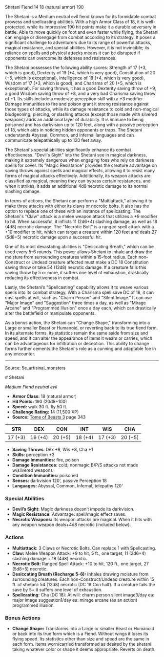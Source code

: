 <MonsterName/>Shetani</MonsterName>
<CreatureType/>Fiend</CreatureType>
<CR/>14</CR>
<AC/>18 (natural armor)</AC>
<HP/>190</HP>
<summary>The Shetani is a Medium neutral evil fiend known for its formidable combat prowess and spellcasting abilities. With a high Armor Class of 18, it is well-protected, while its impressive 190 hit points make it a durable adversary in battle. Able to move quickly on foot and even faster while flying, the Shetani can engage or disengage from combat according to its strategy. It poses a significant challenge to adventurers due to its range of powerful attacks, magical resistance, and special abilities. However, it is not invincible; its reliance on spells and physical attacks means it can be disrupted if opponents can overcome its defenses and resistances. </summary>

<detail>

The Shetani possesses the following ability scores: Strength of 17 (+3, which is good), Dexterity of 19 (+4, which is very good), Constitution of 20 (+5, which is exceptional), Intelligence of 18 (+4, which is very good), Wisdom of 17 (+3, which is good), and Charisma of 20 (+5, which is exceptional). For saving throws, it has a good Dexterity saving throw of +9, a good Wisdom saving throw of +8, and a very bad Charisma saving throw of +1. Its skills include a moderate perception skill with a +3 modifier. Damage immunities to fire and poison grant it strong resistance against those types of attacks, while its damage resistance to cold and non-magical bludgeoning, piercing, or slashing attacks (except those made with silvered weapons) adds an additional layer of durability. It is immune to being poisoned and has darkvision up to 120 feet, along with a passive perception of 18, which aids in noticing hidden opponents or traps. The Shetani understands Abyssal, Common, and Infernal languages and can communicate telepathically up to 120 feet away.

The Shetani's special abilities significantly enhance its combat effectiveness. "Devil's Sight" lets the Shetani see in magical darkness, making it extremely dangerous when engaging foes who rely on darkness spells for cover. Its "Magic Resistance" provides the creature advantage on saving throws against spells and magical effects, allowing it to resist many forms of magical attacks effectively. Additionally, its weapon attacks are classified as magical, meaning they can bypass certain resistances, and when it strikes, it adds an additional 4d8 necrotic damage to its normal slashing damage.

In terms of actions, the Shetani can perform a "Multiattack," allowing it to make three attacks with either its claws or necrotic bolts. It also has the option to replace one of these with an instance of spellcasting. The Shetani's "Claw" attack is a melee weapon attack that utilizes a +9 modifier to hit. When successful, it inflicts 11 (2d6+4) slashing damage, as well as 18 (4d8) necrotic damage. The "Necrotic Bolt" is a ranged spell attack with a +10 modifier to hit, which can target a creature within 120 feet and deals 27 (5d8+5) necrotic damage upon a successful hit. 

One of its most devastating abilities is "Desiccating Breath," which can be used every 5-6 rounds. This power allows Shetani to inhale and draw the moisture from surrounding creatures within a 15-foot radius. Each non-Construct or Undead creature affected must make a DC 18 Constitution saving throw or take 54 (12d8) necrotic damage. If a creature fails this saving throw by 5 or more, it suffers one level of exhaustion, drastically reducing its effectiveness in combat.

Lastly, the Shetani’s "Spellcasting" capability allows it to weave various spells into its combat strategy. With a Charisma spell save DC of 18, it can cast spells at will, such as "Charm Person" and "Silent Image." It can use "Major Image" and "Suggestion" three times a day, as well as "Mirage Arcane" and "Programmed Illusion" once a day each, which can drastically alter the battlefield or manipulate opponents.

As a bonus action, the Shetani can "Change Shape," transforming into a Large or smaller Beast or Humanoid, or reverting back to its true fiend form. In its alternate forms, its statistics remain the same aside from size and speed, and it can alter the appearance of items it wears or carries, which can be advantageous for infiltration or deception. This ability to change forms further cements the Shetani's role as a cunning and adaptable foe in any encounter.</detail>



---

Source: 5e_artisinal_monsters

<statblock>
# Shetani

*Medium* *Fiend* *neutral evil*

- **Armor Class:** 18 (natural armor)
- **Hit Points:** 190 (20d8+100)
- **Speed:** walk 30 ft. fly 50 ft.
- **Challenge Rating:** 14 (11,500 XP)
- **Source:** [Tome of Beasts 3](https://koboldpress.com/kpstore/product/tome-of-beasts-3-for-5th-edition/) page 343

| STR | DEX | CON | INT | WIS | CHA |
| --- | --- | --- | --- | --- | --- |
| 17 (+3) | 19 (+4) | 20 (+5) | 18 (+4) | 17 (+3) | 20 (+5) |

- **Saving Throws**: Dex +9, Wis +8, Cha +1
- **Skills:** perception +3
- **Damage Immunities:** fire, poison
- **Damage Resistances:** cold; nonmagic B/P/S attacks not made w/silvered weapons
- **Condition Immunities:** poisoned
- **Senses:** darkvision 120', passive Perception 18
- **Languages:** Abyssal, Common, Infernal, telepathy 120'

### Special Abilities

- **Devil’s Sight:** Magic darkness doesn’t impede its darkvision.
- **Magic Resistance:** Advantage: spell/magic effect saves.
- **Necrotic Weapons:** Its weapon attacks are magical. When it hits with any weapon weapon deals+4d8 necrotic (included below).

### Actions

- **Multiattack:** 3 Claws or Necrotic Bolts. Can replace 1 with Spellcasting.
- **Claw:** Melee Weapon Attack: +9 to hit, 5 ft., one target, 11 (2d6+4) slashing damage + 18 (4d8) necrotic.
- **Necrotic Bolt:** Ranged Spell Attack: +10 to hit, 120 ft., one target, 27 (5d8+5) necrotic.
- **Desiccating Breath (Recharge 5–6):** Inhales drawing moisture from surrounding creatures. Each non-Construct/Undead creature within 15 ft. of shetani: 54 (12d8) necrotic (DC 18 Con half). If a creature fails the save by 5+ it suffers one level of exhaustion.
- **Spellcasting:** Cha (DC 18): At will: charm person silent image3/day ea: major image suggestion1/day ea: mirage arcane (as an action) programmed illusion

### Bonus Actions

- **Change Shape:** Transforms into a Large or smaller Beast or Humanoid or back into its true form which is a Fiend. Without wings it loses its flying speed. Its statistics other than size and speed are the same in each form. Items worn/carried transformed as desired by the shetani taking whatever color or shape it deems appropriate. Reverts on death.


</statblock>


